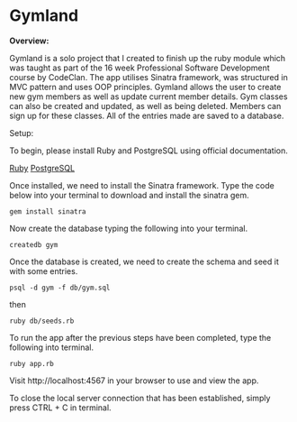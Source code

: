 # Gymland

**Overview:**

Gymland is a solo project that I created to finish up the ruby module which was taught as part of the 16 week Professional Software Development course by CodeClan. The app utilises Sinatra framework, was structured in MVC pattern and uses OOP principles. Gymland allows the user to create new gym members as well as update current member details. Gym classes can also be created and updated, as well as being deleted. Members can sign up for these classes. All of the entries made are saved to a database.

Setup:

To begin, please install Ruby and PostgreSQL using official documentation.

[Ruby](https://www.ruby-lang.org/en/documentation/installation/)
[PostgreSQL](http://www.postgresqltutorial.com/install-postgresql/)

Once installed, we need to install the Sinatra framework. Type the code below into your terminal to download and install the sinatra gem.

```
gem install sinatra

```

Now create the database typing the following into your terminal.

```
createdb gym
```

Once the database is created, we need to create the schema and seed it with some entries.

```
psql -d gym -f db/gym.sql
```

then

```
ruby db/seeds.rb
```

To run the app after the previous steps have been completed, type the following into terminal.

```
ruby app.rb
```

Visit http://localhost:4567 in your browser to use and view the app.

To close the local server connection that has been established, simply press CTRL + C in terminal.
